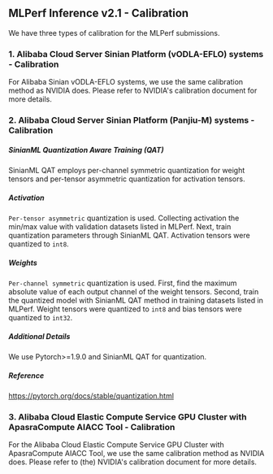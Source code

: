 ## MLPerf Inference v2.1 - Calibration
We have three types of calibration for the MLPerf submissions.

### 1. Alibaba Cloud Server Sinian Platform (vODLA-EFLO) systems - Calibration

For Alibaba Sinian vODLA-EFLO systems, we use the same calibration method as NVIDIA does. Please refer to NVIDIA's calibration document for more details.

### 2. Alibaba Cloud Server Sinian Platform (Panjiu-M) systems - Calibration
##### SinianML Quantization Aware Training (QAT)
SinianML QAT employs per-channel symmetric quantization for weight tensors and per-tensor asymmetric quantization for activation tensors.

##### Activation
`Per-tensor asymmetric` quantization is used. Collecting activation the min/max value with validation datasets listed in MLPerf. Next, train quantization parameters through SinianML QAT. Activation tensors were quantized to `int8`.

##### Weights
`Per-channel symmetric` quantization is used. First, find the maximum absolute value of each output channel of the weight tensors. Second, train the quantized model with SinianML QAT method in training datasets listed in MLPerf. Weight tensors were quantized to `int8` and bias tensors were quantized to `int32`.

##### Additional Details
We use Pytorch>=1.9.0 and SinianML QAT for quantization.

##### Reference
https://pytorch.org/docs/stable/quantization.html
  
### 3. Alibaba Cloud Elastic Compute Service GPU Cluster with ApasraCompute AIACC Tool - Calibration
For the Alibaba Cloud Elastic Compute Service GPU Cluster with ApasraCompute AIACC Tool, we use the same calibration method as NVIDIA does. Please refer to (the) NVIDIA's calibration document for more details.

